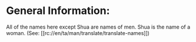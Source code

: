 # General Information:

All of the names here except Shua are names of men. Shua is the name of a woman. (See: [[rc://en/ta/man/translate/translate-names]])